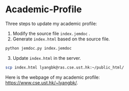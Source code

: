 # Academic-Profile

Three steps to update my academic profile:

1. Modify the source file `index.jemdoc` .
2. Generate `index.html` based on the source file.

```bash
python jemdoc.py index.jemdoc
```

3. Update `index.html` in the server.

```bash
scp index.html lyangbk@ras.cse.ust.hk:~/public_html/
```

Here is the webpage of my academic profile: https://www.cse.ust.hk/~lyangbk/.

